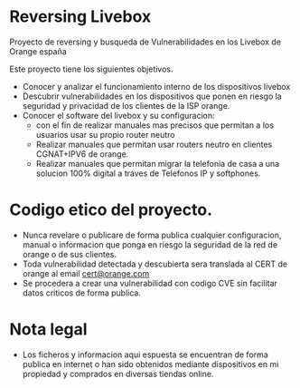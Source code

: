 # Reversing Livebox
Proyecto de reversing y busqueda de Vulnerabilidades en los Livebox de Orange españa

Este proyecto tiene los siguientes objetivos.
 
 - Conocer y analizar el funcionamiento interno de los dispositivos livebox
 - Descubrir vulnerabilidades en los dispositivos que ponen en riesgo la seguridad y privacidad de los clientes de la ISP orange.
 - Conocer el software del livebox y su configuracion:
      - con el fin de realizar manuales mas precisos que permitan a los usuarios usar su propio router neutro
      - Realizar manuales que permitan usar routers neutro en clientes CGNAT+IPV6 de orange.
      - Realizar manuales que permitan migrar la telefonia de casa a una solucion 100% digital a traves de Telefonos IP y softphones.
      
 
 
# Codigo etico del proyecto.

- Nunca revelare o publicare de forma publica cualquier configuracion, manual o informacion que ponga en riesgo la seguridad de la red de orange o de sus clientes.
- Toda vulnerabilidad detectada y descubierta sera translada al CERT de orange al email cert@orange.com
- Se procedera a crear una vulnerabilidad con codigo CVE sin facilitar datos criticos de forma publica.

# Nota legal

- Los ficheros y informacion aqui espuesta se encuentran  de forma publica en internet o han sido obtenidos mediante dispositivos en mi propiedad y comprados en diversas tiendas online.
